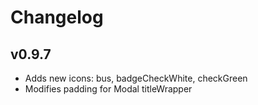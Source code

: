 # Changelog

## v0.9.7

- Adds new icons: bus, badgeCheckWhite, checkGreen
- Modifies padding for Modal titleWrapper
